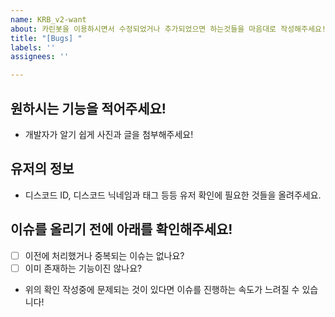 ```yaml
---
name: KRB_v2-want
about: 카린봇을 이용하시면서 수정되었거나 추가되었으면 하는것들을 마음대로 작성해주세요!
title: "[Bugs] "
labels: ''
assignees: ''

---
```


## 원하시는 기능을 적어주세요!
* 개발자가 알기 쉽게 사진과 글을 첨부해주세요!

## 유저의 정보
* 디스코드 ID, 디스코드 닉네임과 태그 등등 유저 확인에 필요한 것들을 올려주세요.

## 이슈를 올리기 전에 아래를 확인해주세요!
- [ ] 이전에 처리했거나 중복되는 이슈는 없나요?
- [ ] 이미 존재하는 기능이진 않나요?
* 위의 확인 작성중에 문제되는 것이 있다면 이슈를 진행하는 속도가 느려질 수 있습니다!
